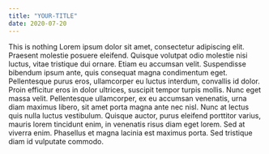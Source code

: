 ```yaml
---
title: "YOUR-TITLE"
date: 2020-07-20
---
```

This is nothing Lorem ipsum dolor sit amet, consectetur adipiscing elit. Praesent molestie posuere eleifend. Quisque volutpat odio molestie nisi luctus, vitae tristique dui ornare. Etiam eu accumsan velit. Suspendisse bibendum ipsum ante, quis consequat magna condimentum eget. Pellentesque purus eros, ullamcorper eu luctus interdum, convallis id dolor. Proin efficitur eros in dolor ultrices, suscipit tempor turpis mollis. Nunc eget massa velit. Pellentesque ullamcorper, ex eu accumsan venenatis, urna diam maximus libero, sit amet porta magna ante nec nisl. Nunc at lectus quis nulla luctus vestibulum. Quisque auctor, purus eleifend porttitor varius, mauris lorem tincidunt enim, in venenatis risus diam eget lorem. Sed at viverra enim. Phasellus et magna lacinia est maximus porta. Sed tristique diam id vulputate commodo.
